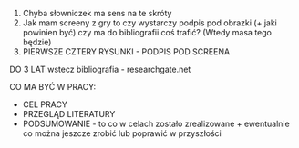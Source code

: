 1. Chyba słowniczek ma sens na te skróty
2. Jak mam screeny z gry to czy wystarczy podpis pod obrazki (+ jaki powinien być) czy ma do bibliografii coś trafić? (Wtedy masa tego będzie)
3. PIERWSZE CZTERY RYSUNKI - PODPIS POD SCREENA

DO 3 LAT wstecz bibliografia - researchgate.net

CO MA BYĆ W PRACY:
- CEL PRACY
- PRZEGLĄD LITERATURY
- PODSUMOWANIE - to co w celach zostało zrealizowane + ewentualnie co można jeszcze zrobić lub poprawić w przyszłości